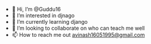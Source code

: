 - 👋 Hi, I’m @Guddu16
- 👀 I’m interested in djnago
- 🌱 I’m currently learning django
- 💞️ I’m looking to collaborate on who can teach me well
- 📫 How to reach me out avinash16051995@gmail.com

<!---
Guddu16/Guddu16 is a ✨ special ✨ repository because its `README.md` (this file) appears on your GitHub profile.
You can click the Preview link to take a look at your changes.
--->
